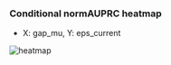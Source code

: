 ### Conditional normAUPRC heatmap

- X: gap_mu, Y: eps_current

![heatmap](/home/elicer/project_0814_2/results/20250816-163639/holdout/conditional_heatmap_gap_mu_vs_eps_current.png)
